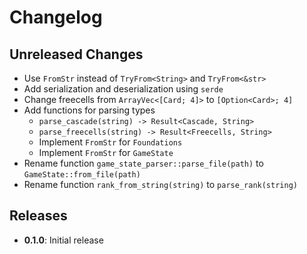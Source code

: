 # Changelog

## Unreleased Changes

- Use `FromStr` instead of `TryFrom<String>` and `TryFrom<&str>`
- Add serialization and deserialization using `serde`
- Change freecells from `ArrayVec<[Card; 4]>` to `[Option<Card>; 4]`
- Add functions for parsing types
    - `parse_cascade(string) -> Result<Cascade, String>`
    - `parse_freecells(string) -> Result<Freecells, String>`
    - Implement `FromStr` for `Foundations`
    - Implement `FromStr` for `GameState`
- Rename function `game_state_parser::parse_file(path)` to `GameState::from_file(path)`
- Rename function `rank_from_string(string)` to `parse_rank(string)`


## Releases

- **0.1.0**: Initial release


